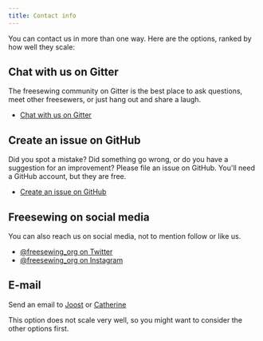 ```yaml
---
title: Contact info
---
```


You can contact us in more than one way. Here are the options, ranked by how well they scale:

## Chat with us on Gitter

The freesewing community on Gitter is the best place to ask questions, meet other freesewers, or just hang out and share a laugh.

- [Chat with us on Gitter](https://gitter.im/freesewing/chat)

## Create an issue on GitHub

Did you spot a mistake? Did something go wrong, or do you have a suggestion for an improvement? Please file an issue on GitHub. You'll need a GitHub account, but they are free.

- [Create an issue on GitHub](https://github.com/freesewing/website/issues/new)

## Freesewing on social media

You can also reach us on social media, not to mention follow or like us.

- [@freesewing_org on Twitter](https://twitter.com/intent/follow?screen_name=freesewing_org)
- [@freesewing_org on Instagram](https://www.instagram.com/freesewing_org/)

## E-mail

Send an email to [Joost](mailto:joost@decock.org?subject=Freesewing) or [Catherine](mailto:ji.catherine@gmail.com?subject=Freesewing)

<Note>

This option does not scale very well, so you might want to consider the other options first.

</Note>
